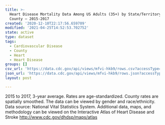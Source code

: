 ```yaml
---
title: >-
  Heart Disease Mortality Data Among US Adults (35+) by State/Territory and
  County – 2015-2017
created: '2020-12-10T22:17:56.659709'
modified: '2021-04-25T14:52:53.702752'
state: active
type: dataset
tags:
  - Cardiovascular Disease
  - County
  - Heart
  - Heart Disease
groups: []
csv_url: 'https://data.cdc.gov/api/views/mfvi-hkb9/rows.csv?accessType=DOWNLOAD'
json_url: 'https://data.cdc.gov/api/views/mfvi-hkb9/rows.json?accessType=DOWNLOAD'
layout: post

---
```

2015 to 2017, 3-year average. Rates are age-standardized. County rates are spatially smoothed. The data can be viewed by gender and race/ethnicity. Data source: National Vital Statistics System. Additional data, maps, and methodology can be viewed on the Interactive Atlas of Heart Disease and Stroke http://www.cdc.gov/dhdsp/maps/atlas
